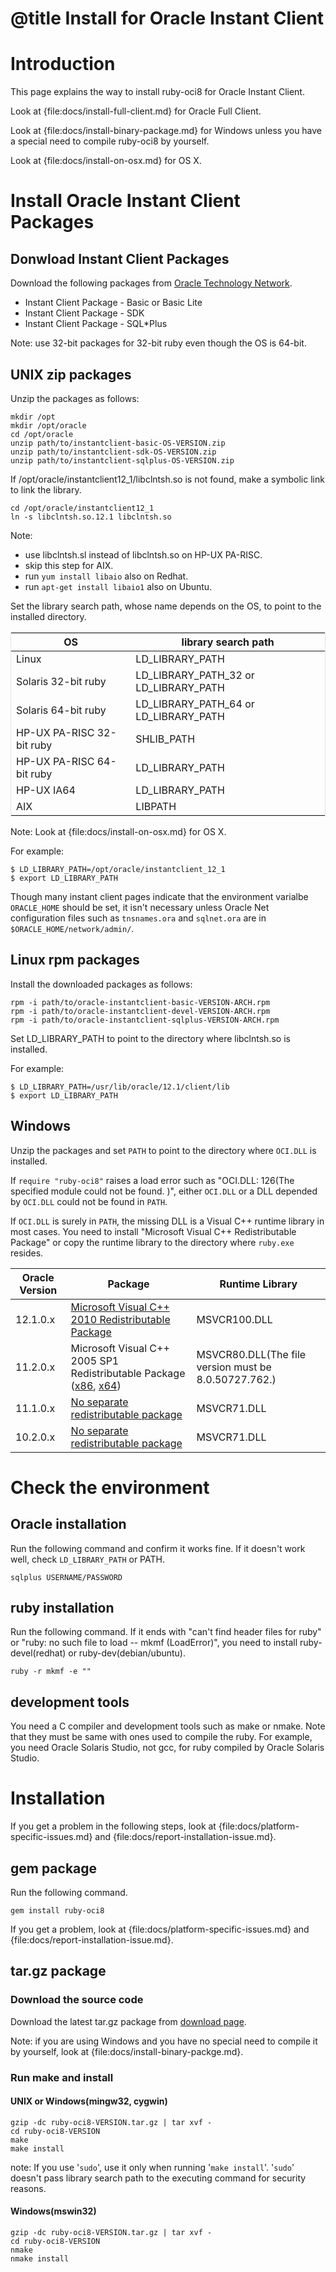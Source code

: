 # @title Install for Oracle Instant Client

Introduction
============

This page explains the way to install ruby-oci8 for Oracle Instant Client.

Look at {file:docs/install-full-client.md} for Oracle Full Client.

Look at {file:docs/install-binary-package.md} for Windows unless you
have a special need to compile ruby-oci8 by yourself.

Look at {file:docs/install-on-osx.md} for OS X.

Install Oracle Instant Client Packages
======================================

Donwload Instant Client Packages
--------------------------------
Download the following packages from [Oracle Technology Network](http://www.oracle.com/technetwork/database/features/instant-client/index-097480.html).

* Instant Client Package - Basic or Basic Lite
* Instant Client Package - SDK
* Instant Client Package - SQL*Plus

Note: use 32-bit packages for 32-bit ruby even though the OS is 64-bit.

UNIX zip packages
-----------------

Unzip the packages as follows:

    mkdir /opt
    mkdir /opt/oracle
    cd /opt/oracle
    unzip path/to/instantclient-basic-OS-VERSION.zip
    unzip path/to/instantclient-sdk-OS-VERSION.zip
    unzip path/to/instantclient-sqlplus-OS-VERSION.zip

If /opt/oracle/instantclient12_1/libclntsh.so is not found, make
a symbolic link to link the library.

    cd /opt/oracle/instantclient12_1
    ln -s libclntsh.so.12.1 libclntsh.so

Note:

* use libclntsh.sl instead of libclntsh.so on HP-UX PA-RISC.
* skip this step for AIX.
* run `yum install libaio` also on Redhat.
* run `apt-get install libaio1` also on Ubuntu.

Set the library search path, whose name depends on the OS, to point to
the installed directory.

<table style="border: 1px #E3E3E3 solid; border-collapse: collapse; border-spacing: 0;">
<thead>
  <tr><th> OS                        </th><th> library search path                   </th></tr>
</thead>
<tbody>
  <tr><td> Linux                     </td><td> LD_LIBRARY_PATH                       </td></tr>
  <tr><td> Solaris 32-bit ruby       </td><td> LD_LIBRARY_PATH_32 or LD_LIBRARY_PATH </td></tr>
  <tr><td> Solaris 64-bit ruby       </td><td> LD_LIBRARY_PATH_64 or LD_LIBRARY_PATH </td></tr>
  <tr><td> HP-UX PA-RISC 32-bit ruby </td><td> SHLIB_PATH                            </td></tr>
  <tr><td> HP-UX PA-RISC 64-bit ruby </td><td> LD_LIBRARY_PATH                       </td></tr>
  <tr><td> HP-UX IA64                </td><td> LD_LIBRARY_PATH                       </td></tr>
  <tr><td> AIX                       </td><td> LIBPATH                               </td></tr>
</tbody>
</table>
Note: Look at {file:docs/install-on-osx.md} for OS X.

For example:

    $ LD_LIBRARY_PATH=/opt/oracle/instantclient_12_1
    $ export LD_LIBRARY_PATH

Though many instant client pages indicate that the environment varialbe
`ORACLE_HOME` should be set, it isn't necessary unless Oracle Net
configuration files such as `tnsnames.ora` and `sqlnet.ora` are in
`$ORACLE_HOME/network/admin/`.

Linux rpm packages
------------------

Install the downloaded packages as follows:

    rpm -i path/to/oracle-instantclient-basic-VERSION-ARCH.rpm
    rpm -i path/to/oracle-instantclient-devel-VERSION-ARCH.rpm
    rpm -i path/to/oracle-instantclient-sqlplus-VERSION-ARCH.rpm

Set LD_LIBRARY_PATH to point to the directory where libclntsh.so is installed.

For example:

    $ LD_LIBRARY_PATH=/usr/lib/oracle/12.1/client/lib
    $ export LD_LIBRARY_PATH

Windows
-------

Unzip the packages and set `PATH` to point to the directory where `OCI.DLL` is installed.

If `require "ruby-oci8"` raises a load error such as "OCI.DLL: 126(The
specified module could not be found. )", either `OCI.DLL` or a DLL depended
by `OCI.DLL` could not be found in `PATH`.

If `OCI.DLL` is surely in `PATH`, the missing DLL is a Visual C++ runtime
library in most cases. You need to install "Microsoft Visual C++ Redistributable
Package" or copy the runtime library to the directory where `ruby.exe` resides.

| Oracle Version | Package | Runtime Library|
|---|---|---|
| 12.1.0.x | [Microsoft Visual C++ 2010 Redistributable Package][2010] | MSVCR100.DLL |
| 11.2.0.x | Microsoft Visual C++ 2005 SP1 Redistributable Package ([x86][2005SP1_x86], [x64][2005SP1_x64]) | MSVCR80.DLL(The file version must be 8.0.50727.762.) |
| 11.1.0.x | [No separate redistributable package][2003] | MSVCR71.DLL |
| 10.2.0.x | [No separate redistributable package][2003] | MSVCR71.DLL |

[2010]: http://www.microsoft.com/en-us/download/details.aspx?id=26999
[2005SP1_x86]: https://www.microsoft.com/en-us/download/details.aspx?id=5638
[2005SP1_x64]: https://www.microsoft.com/en-us/download/details.aspx?id=18471
[2003]: http://stackoverflow.com/questions/1596167/where-to-download-microsoft-visual-c-2003-redistributable#6132093

Check the environment
=====================

Oracle installation
-------------------

Run the following command and confirm it works fine. If it doesn't
work well, check `LD_LIBRARY_PATH` or PATH.

    sqlplus USERNAME/PASSWORD

ruby installation
-----------------

Run the following command. If it ends with "can't find header files
for ruby" or "ruby: no such file to load -- mkmf (LoadError)", you need
to install ruby-devel(redhat) or ruby-dev(debian/ubuntu).

    ruby -r mkmf -e ""

development tools
-----------------

You need a C compiler and development tools such as make or nmake.
Note that they must be same with ones used to compile the ruby.
For example, you need Oracle Solaris Studio, not gcc, for ruby
compiled by Oracle Solaris Studio.

Installation
============

If you get a problem in the following steps, look at {file:docs/platform-specific-issues.md}
and {file:docs/report-installation-issue.md}.

gem package
-----------

Run the following command.

    gem install ruby-oci8

If you get a problem, look at {file:docs/platform-specific-issues.md}
and {file:docs/report-installation-issue.md}.

tar.gz package
--------------

### Download the source code

Download the latest tar.gz package from [download page][].

Note: if you are using Windows and you have no special need to compile
it by yourself, look at {file:docs/install-binary-packge.md}.

### Run make and install

#### UNIX or Windows(mingw32, cygwin)

    gzip -dc ruby-oci8-VERSION.tar.gz | tar xvf -
    cd ruby-oci8-VERSION
    make
    make install

note: If you use '`sudo`', use it only when running '`make install`'.
'`sudo`' doesn't pass library search path to the executing command for security reasons.

#### Windows(mswin32)

    gzip -dc ruby-oci8-VERSION.tar.gz | tar xvf -
    cd ruby-oci8-VERSION
    nmake
    nmake install

[download page]: https://bintray.com/kubo/generic/ruby-oci8
